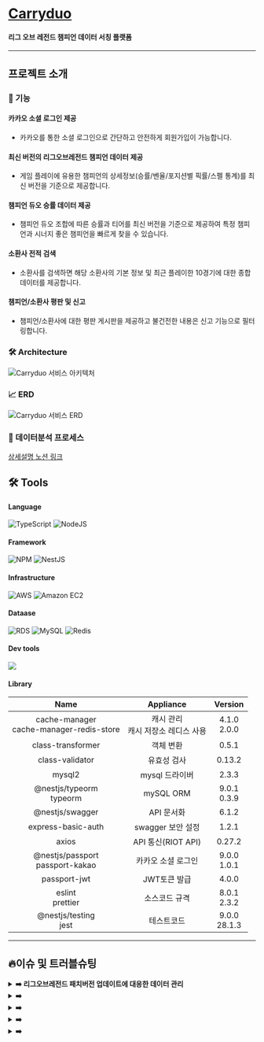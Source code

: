 # [Carryduo][Carryduo-link]

[Carryduo-link]: https://www.carryduo.site

#### 리그 오브 레전드 챔피언 데이터 서칭 플랫폼

---

## 프로젝트 소개

### 🚀 기능

#### 카카오 소셜 로그인 제공

- 카카오를 통한 소셜 로그인으로 간단하고 안전하게 회원가입이 가능합니다.

#### 최신 버전의 리그오브레전드 챔피언 데이터 제공

- 게임 플레이에 유용한 챔피언의 상세정보(승률/벤율/포지션별 픽률/스펠 통계)를 최신 버전을 기준으로 제공합니다.

#### 챔피언 듀오 승률 데이터 제공

- 챔피언 듀오 조합에 따른 승률과 티어를 최신 버전을 기준으로 제공하여 특정 챔피언과 시너지 좋은 챔피언을 빠르게 찾을 수 있습니다.  

#### 소환사 전적 검색

- 소환사를 검색하면 해당 소환사의 기본 정보 및 최근 플레이한 10경기에 대한 종합 데이터를 제공합니다.

#### 챔피언/소환사 평판 및 신고

- 챔피언/소환사에 대한 평판 게시판을 제공하고 불건전한 내용은 신고 기능으로 필터링합니다.

### 🛠 Architecture

![Carryduo 서비스 아키텍처](https://user-images.githubusercontent.com/91710667/202378441-9b647519-012a-4adf-b820-3b1bd91c2e82.png)

### 📈 ERD

![Carryduo 서비스 ERD](https://user-images.githubusercontent.com/91710667/202378401-9a983754-d8f1-4f41-8d8b-d79e62d2b283.png)

### 🚀 데이터분석 프로세스

[상세설명 노션 링크][notionLink]

[notionLink]: https://frequent-hovercraft-885.notion.site/Carryduo-7a9e5f584620444986ee950bd309b524

## 🛠 Tools

#### Language



![TypeScript](https://img.shields.io/badge/TypeScript-3178C6?style=for-the-badge&logo=TypeScript&logoColor=white)
![NodeJS](https://img.shields.io/badge/node.js-6DA55F?style=for-the-badge&logo=node.js&logoColor=white)

#### Framework


![NPM](https://img.shields.io/badge/NPM-%23000000.svg?style=for-the-badge&logo=npm&logoColor=white)
![NestJS](https://img.shields.io/badge/NestJS-E0234E?style=for-the-badge&logo=NestJs&logoColor=white)

#### Infrastructure


![AWS](https://img.shields.io/badge/AWS-%23FF9900.svg?style=for-the-badge&logo=amazon-aws&logoColor=white)
![Amazon EC2](https://img.shields.io/badge/Amazon%20EC2-FF9900.svg?style=for-the-badge&logo=Amazon%20EC2&logoColor=white)

#### Dataase

![RDS](https://img.shields.io/badge/Amazon%20RDS-527FFF?style=for-the-badge&logo=Amazon%20RDS&logoColor=white)
![MySQL](https://img.shields.io/badge/MySQL-4479A1?style=for-the-badge&logo=MySQL&logoColor=white)
![Redis](https://img.shields.io/badge/redis-%23DD0031.svg?style=for-the-badge&logo=redis&logoColor=white)

#### Dev tools


<img src="https://img.shields.io/badge/github-181717.svg?style=for-the-badge&logo=github&logoColor=white">

#### Library
| Name                | Appliance               | Version  |
| :-----------------: | :---------------------: | :------: |
| cache-manager</br>cache-manager-redis-store   | 캐시 관리</br>캐시 저장소 레디스 사용  |4.1.0</br>2.0.0|
| class-transformer   | 객체 변환              |0.5.1|
| class-validator     | 유효성 검사            |0.13.2|
| mysql2              | mysql 드라이버         |2.3.3|
| @nestjs/typeorm</br>typeorm  | mySQL ORM             |9.0.1</br>0.3.9|
| @nestjs/swagger     | API 문서화            |6.1.2|
| express-basic-auth  | swagger 보안 설정      |1.2.1|
| axios               |  API 통신(RIOT API)     |0.27.2|
| @nestjs/passport</br>passport-kakao      | 카카오 소셜 로그인      |9.0.0</br>1.0.1|
| passport-jwt        | JWT토큰 발급            |4.0.0|
| eslint</br>prettier | 소스코드 규격            |8.0.1</br>2.3.2|
| @nestjs/testing</br>jest          |  테스트코드             |9.0.0</br>28.1.3|

<hr>

## 🔥이슈 및 트러블슈팅

<details>
<summary><b>➡️ 리그오브레전드 패치버전 업데이트에 대응한 데이터 관리 </b></summary>
  
> **문제1 ** : 리그오브레전드에 새로운 패치버전이 업데이트 되면, 이전 패치버전의 챔피언 데이터는 사용자에게 무용한 데이터가 됩니다. 기존 데이터 분석 프로젝트에서는 패치버전을 고려하지 않아, outdated한 표본이 데이터에 지속적으로 쌓여, 데이터의 유의미성이 저하되는 문제가 있었습니다.
>
> **해결1** : 패치버전에 따라 데이터를 구분해서 수집/분석하도록 데이터 분석 로직을 수정하고, 사용자에게 무용한  패치버전 데이터는 주기적으로 폐기처분하도록 하여, 데이터 최신화와 DB 용량 관리를 동시에 실현했습니다.
> [코드스니펫][CodeSnipet1]

[CodeSnipet1]: https://github.com/Carryduo/Carryduo-DataAnalysis/blob/40bbbeb2dc79e78fd9ab4fa068c1e597a68bc693/analyze/data-retirement/data.retirement.controller.js#L21-L112

> **문제2 ** : 리그오브레전드에 새로운 패치버전이 업데이트 되었을 시에 패치 초반에는 분석된 데이터의 양이 현저히 적어, 분석이 되지 않은 챔피언의 경우, 분석 데이터 값이 null로 응답되는 문제가 발생했습니다. 데이터 분석용 DB에서 유저에게 데이터를 제공하는 서비스용 DB로 데이터를 이관하는 스케줄이 1시간 30분으로 설정되어있기 때문이었습니다.
>
> **해결2** : 1) 최신 패치버전에 대응한 챔피언 데이터가 없는 경우, 이전 패치버전을 response하도록 로직을 개선했습니다. 2)transferStatus라는 데이터 이관 주기 상태값을 데이터 분석 스케줄러에 적용하여, 데이터 이관 주기를 기존 1시간 30분에서 12시간으로 변경하여, 새로운 패치 초반 단계에서 특정 챔피언에 대한 response 값이 null로 뜨는 현상을 방지하였습니다. 
> [데이터가 없는 경우, 이전 패치버전 response 적용 코드스니펫]: [CodeSnipet2]
> [스케줄러에 transferStatus 적용 코드스니펫]: [CodeSnipet3]

[CodeSnipet2]: https://github.com/Carryduo/Carryduo-TEAM-BE/blob/cf32a5f4440151a273421f314a7e206d77669d26/src/combination-stat/combination-stat.service.ts#L62-L75
[CodeSnipet3]: https://github.com/Carryduo/Carryduo-DataAnalysis/blob/40bbbeb2dc79e78fd9ab4fa068c1e597a68bc693/task/task.js#L37-L77
  
</details>

<details>
<summary><b>➡️ </b></summary>
  
> **문제** : 
>
> **해결** :  
</details>

<details>
<summary><b>➡️ </b></summary>
  
> **문제** : 
>
> **해결방안** : 
>
> **해결** : 
>
> **효과** : 
  
</details>

<details>
<summary><b>➡️ </b></summary>

> **설명** : 
>
> **해결** : 
  
</details>

<details>
<summary><b>➡️ </b></summary>

> **설명** : 
>
> **해결** : 
>
> **효과** :
